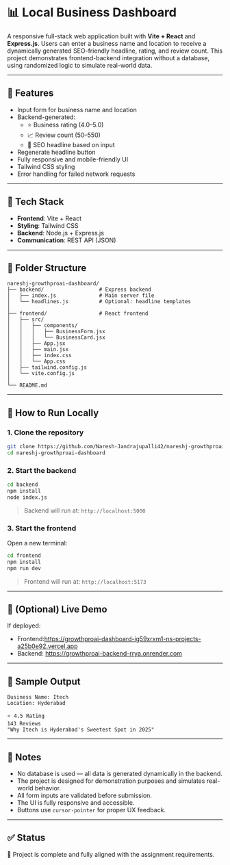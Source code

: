 # 📊 Local Business Dashboard

A responsive full-stack web application built with **Vite + React** and **Express.js**. Users can enter a business name and location to receive a dynamically generated SEO-friendly headline, rating, and review count. This project demonstrates frontend-backend integration without a database, using randomized logic to simulate real-world data.

---

## 🚀 Features

- Input form for business name and location
- Backend-generated:
  - ⭐ Business rating (4.0–5.0)
  - 📈 Review count (50–550)
  - 📰 SEO headline based on input
- Regenerate headline button
- Fully responsive and mobile-friendly UI
- Tailwind CSS styling
- Error handling for failed network requests

---

## 🧱 Tech Stack

- **Frontend**: Vite + React
- **Styling**: Tailwind CSS
- **Backend**: Node.js + Express.js
- **Communication**: REST API (JSON)

---

## 📂 Folder Structure

```
nareshj-growthproai-dashboard/
├── backend/                  # Express backend
│   ├── index.js              # Main server file
│   └── headlines.js          # Optional: headline templates
│
├── frontend/                 # React frontend
│   ├── src/
│   │   ├── components/
│   │   │   ├── BusinessForm.jsx
│   │   │   └── BusinessCard.jsx
│   │   ├── App.jsx
│   │   ├── main.jsx
│   │   ├── index.css
│   │   └── App.css
│   ├── tailwind.config.js
│   └── vite.config.js
│
└── README.md
```

---

## 🧪 How to Run Locally

### 1. Clone the repository

```bash
git clone https://github.com/Naresh-Jandrajupalli42/nareshj-growthproai-dashboard.git
cd nareshj-growthproai-dashboard
```

### 2. Start the backend

```bash
cd backend
npm install
node index.js
```

> Backend will run at: `http://localhost:5000`

### 3. Start the frontend

Open a new terminal:

```bash
cd frontend
npm install
npm run dev
```

> Frontend will run at: `http://localhost:5173`

---

## 🔗 (Optional) Live Demo

If deployed:

- Frontend:https://growthproai-dashboard-ig59xrxm1-ns-projects-a25b0e92.vercel.app 
- Backend: https://growthproai-backend-rrya.onrender.com

---

## 📸 Sample Output

```
Business Name: Itech
Location: Hyderabad

⭐ 4.5 Rating
143 Reviews
"Why Itech is Hyderabad's Sweetest Spot in 2025"
```

---

## 📌 Notes

- No database is used — all data is generated dynamically in the backend.
- The project is designed for demonstration purposes and simulates real-world behavior.
- All form inputs are validated before submission.
- The UI is fully responsive and accessible.
- Buttons use `cursor-pointer` for proper UX feedback.

---

## ✅ Status

🎯 Project is complete and fully aligned with the assignment requirements.
